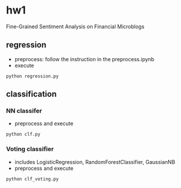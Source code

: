 # hw1
Fine-Grained Sentiment Analysis on Financial Microblogs

## regression
- preprocess: follow the instruction in the preprocess.ipynb
- execute
```
python regression.py
```

## classification

### NN classifer
- preprocess and execute
```
python clf.py
```

### Voting classifier
- includes LogisticRegression, RandomForestClassifier, GaussianNB
- preprocess and execute
```
python clf_voting.py
```

